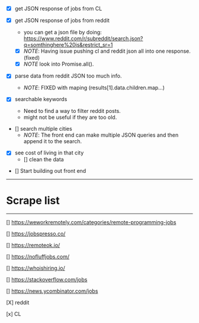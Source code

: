 * [X] get JSON response of jobs from CL

* [X] get JSON response of jobs from reddit
  - you can get a json file by doing:
  https://www.reddit.com/r/subreddit/search.json?q=somthinghere%20js&restrict_sr=1
  - [X] *NOTE*: Having issue pushing cl and reddit json all into one response. (fixed)
  - [x] *NOTE* look into Promise.all().

* [X] parse data from reddit JSON too much info.
  - *NOTE*: FIXED with maping (results[1].data.children.map...)

* [X] searchable keywords 
  - Need to find a way to filter reddit posts. 
  - might not be useful if they are too old.

* [] search multiple cities
  - *NOTE*: The front end can make multiple JSON queries and then append it to the search.

* [X] see cost of living in that city
  - [] clean the data

* [] Start building out front end

---------------------------------------------------------------
# Scrape list
---------------------------------------------------------------
[] https://weworkremotely.com/categories/remote-programming-jobs

[] https://jobspresso.co/

[] https://remoteok.io/

[] https://nofluffjobs.com/

[] https://whoishiring.io/

[] https://stackoverflow.com/jobs

[] https://news.ycombinator.com/jobs

[X] reddit

[x] CL